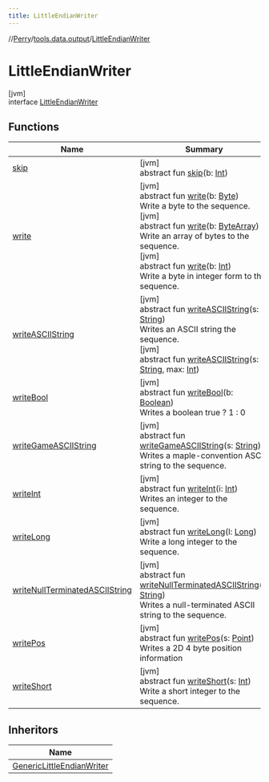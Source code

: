 ```yaml
---
title: LittleEndianWriter
---
```

//[Perry](../../../index.html)/[tools.data.output](../index.html)/[LittleEndianWriter](index.html)



# LittleEndianWriter



[jvm]\
interface [LittleEndianWriter](index.html)



## Functions


| Name | Summary |
|---|---|
| [skip](skip.html) | [jvm]<br>abstract fun [skip](skip.html)(b: [Int](https://kotlinlang.org/api/latest/jvm/stdlib/kotlin/-int/index.html)) |
| [write](write.html) | [jvm]<br>abstract fun [write](write.html)(b: [Byte](https://kotlinlang.org/api/latest/jvm/stdlib/kotlin/-byte/index.html))<br>Write a byte to the sequence.<br>[jvm]<br>abstract fun [write](write.html)(b: [ByteArray](https://kotlinlang.org/api/latest/jvm/stdlib/kotlin/-byte-array/index.html))<br>Write an array of bytes to the sequence.<br>[jvm]<br>abstract fun [write](write.html)(b: [Int](https://kotlinlang.org/api/latest/jvm/stdlib/kotlin/-int/index.html))<br>Write a byte in integer form to the sequence. |
| [writeASCIIString](write-a-s-c-i-i-string.html) | [jvm]<br>abstract fun [writeASCIIString](write-a-s-c-i-i-string.html)(s: [String](https://kotlinlang.org/api/latest/jvm/stdlib/kotlin/-string/index.html))<br>Writes an ASCII string the sequence.<br>[jvm]<br>abstract fun [writeASCIIString](write-a-s-c-i-i-string.html)(s: [String](https://kotlinlang.org/api/latest/jvm/stdlib/kotlin/-string/index.html), max: [Int](https://kotlinlang.org/api/latest/jvm/stdlib/kotlin/-int/index.html)) |
| [writeBool](write-bool.html) | [jvm]<br>abstract fun [writeBool](write-bool.html)(b: [Boolean](https://kotlinlang.org/api/latest/jvm/stdlib/kotlin/-boolean/index.html))<br>Writes a boolean true ? 1 : 0 |
| [writeGameASCIIString](write-game-a-s-c-i-i-string.html) | [jvm]<br>abstract fun [writeGameASCIIString](write-game-a-s-c-i-i-string.html)(s: [String](https://kotlinlang.org/api/latest/jvm/stdlib/kotlin/-string/index.html))<br>Writes a maple-convention ASCII string to the sequence. |
| [writeInt](write-int.html) | [jvm]<br>abstract fun [writeInt](write-int.html)(i: [Int](https://kotlinlang.org/api/latest/jvm/stdlib/kotlin/-int/index.html))<br>Writes an integer to the sequence. |
| [writeLong](write-long.html) | [jvm]<br>abstract fun [writeLong](write-long.html)(l: [Long](https://kotlinlang.org/api/latest/jvm/stdlib/kotlin/-long/index.html))<br>Write a long integer to the sequence. |
| [writeNullTerminatedASCIIString](write-null-terminated-a-s-c-i-i-string.html) | [jvm]<br>abstract fun [writeNullTerminatedASCIIString](write-null-terminated-a-s-c-i-i-string.html)(s: [String](https://kotlinlang.org/api/latest/jvm/stdlib/kotlin/-string/index.html))<br>Writes a null-terminated ASCII string to the sequence. |
| [writePos](write-pos.html) | [jvm]<br>abstract fun [writePos](write-pos.html)(s: [Point](https://docs.oracle.com/javase/8/docs/api/java/awt/Point.html))<br>Writes a 2D 4 byte position information |
| [writeShort](write-short.html) | [jvm]<br>abstract fun [writeShort](write-short.html)(s: [Int](https://kotlinlang.org/api/latest/jvm/stdlib/kotlin/-int/index.html))<br>Write a short integer to the sequence. |


## Inheritors


| Name |
|---|
| [GenericLittleEndianWriter](../-generic-little-endian-writer/index.html) |

